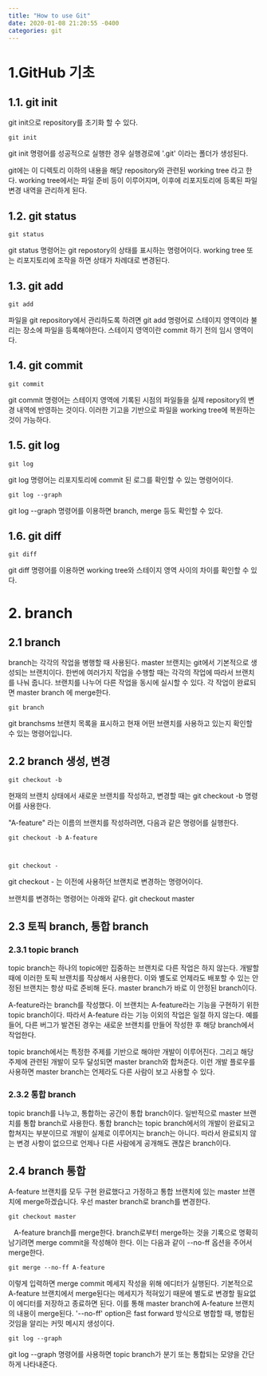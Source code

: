 ```yaml
---
title: "How to use Git"
date: 2020-01-08 21:20:55 -0400
categories: git
---
```



# 1.GitHub 기초
## 1.1. git init
git init으로 repository를 초기화 할 수 있다.  

    git init
  

git init 명령어를 성공적으로 실행한 경우 실행경로에 '.git'  이라는 폴더가 생성된다.

git에는 이 디렉토리 이하의 내용을 해당 repository와 관련된 working tree 라고 한다. working tree에서는 파일 준비 등이 이루어지며, 이후에 리포지토리에 등록된 파일 변경 내역을 관리하게 된다.

## 1.2. git status
    git status
  
git status 명령어는 git repostory의 상태를 표시하는 명령어이다. working tree 또는 리포지토리에 조작을 하면 상태가 차례대로 변경된다.

## 1.3. git add
    git add
  
파일을 git repository에서 관리하도록 하려면 git add 명령어로 스테이지 영역이라 불리는 장소에 파일을 등록해야한다. 스테이지 영역이란 commit 하기 전의 임시 영역이다.

## 1.4. git commit
    git commit
  
git commit 명령어는 스테이지 영역에 기록된 시점의 파일들을 실제 repository의 변경 내역에 반영하는 것이다. 이러한 기고을 기반으로 파일을 working tree에 복원하는 것이 가능하다.

## 1.5. git log
    git log
    

git log 명령어는 리포지토리에 commit 된 로그를 확인할 수 있는 명령어이다.

    git log --graph
  

git log --graph 명령어를 이용하면 branch, merge 등도 확인할 수 있다.

## 1.6. git diff
    git diff
  

git diff 명령어를 이용하면 working tree와 스테이지 영역 사이의 차이를 확인할 수 있다.
  
    
      
        

# 2. branch
## 2.1 branch
branch는 각각의 작업을 병행할 때 사용된다. master 브랜치는 git에서 기본적으로 생성되는 브랜치이다. 한번에 여러가지 작업을 수행할 때는 각각의 작업에 따라서 브랜치를 나눠 줍니다.
브랜치를 나누어 다른 작업을 동시에 실시할 수 있다. 각 작업이 완료되면 master branch 에 merge한다.  

    git branch
git branchsms 브랜치 목록을 표시하고 현재 어떤 브랜치를 사용하고 있는지 확인할 수 있는 명령어입니다.

## 2.2 branch 생성, 변경
    git checkout -b
  
현재의 브랜치 상태에서 새로운 브랜치를 작성하고, 변경할 때는 git checkout -b 명령어를 사용한다.

"A-feature" 라는 이름의 브랜치를 작성하려면, 다음과 같은 명령어를 실행한다.  

    git checkout -b A-feature
  
```  ```

    git checkout -
  
git checkout - 는 이전에 사용하던 브랜치로 변경하는 명령어이다.

브랜치를 변경하는 명령어는 아래와 같다.
    git checkout master

## 2.3 토픽 branch, 통합 branch
### 2.3.1 topic branch
topic branch는 하나의 topic에만 집중하는 브랜치로 다른 작업은 하지 않는다. 개발할 때에 이러한 토픽 브랜치를 작상해서 사용한다. 이와 별도로 언제라도 배포할 수 있는 안정된 브랜치는 항상 따로 준비해 둔다. master branch가 바로 이 안정된 branch이다.

A-feature라는 branch를 작성했다. 이 브랜치는 A-feature라는 기능을 구현하기 위한 topic branch이다. 따라서 A-feature 라는 기능 이외의 작업은 일절 하지 않는다. 예를 들어, 다른 버그가 발견된 경우는 새로운 브랜치를 만들어 작성한 후 해당 branch에서 작업한다.

topic branch에서는 특정한 주제를 기반으로 해야만 개발이 이루어진다. 그리고 해당 주제에 관련된 개발이 모두 달성되면 master branch와 합쳐준다. 이런 개발 플로우를 사용하면 master branch는 언제라도 다른 사람이 보고 사용할 수 있다.

### 2.3.2 통합 branch
topic branch를 나누고, 통합하는 공간이 통합 branch이다. 일반적으로 master 브랜치를 통합 branch로 사용한다. 통합 branch는 topic branch에서의 개발이 완료되고 합쳐지는 부분이므로 개발이 실제로 이루어지는 branch는 아니다. 따라서 완료되지 않는 변경 사항이 없으므로 언제나 다른 사람에게 공개해도 괜찮은 branch이다.

## 2.4 branch 통합
A-feature 브랜치를 모두 구현 완료했다고 가정하고 통합 브랜치에 있는 master 브랜치에 merge하겠습니다. 우선 master branch로 branch를 변경한다.

    git checkout master

``` ```
A-feature branch를 merge한다. branch로부터 merge하는 것을 기록으로 명확히 남기려면 merge commit을 작성해야 한다. 이는 다음과 같이 --no-ff 옵션을 주어서 merge한다.  

    git merge --no-ff A-feature

이렇게 입력하면 merge commit 메세지 작성을 위해 에디터가 실행된다. 기본적으로 A-feature 브랜치에서 merge된다는 메세지가 적혀있기 때문에 별도로 변경할 필요없이 에디터를 저장하고 종료하면 된다. 이를 통해 master branch에 A-feature 브랜치의 내용이 merge된다. '--no-ff' option은 fast forward 방식으로 병합할 때, 병합된 것임을 알리는 커밋 메시지 생성이다. 

    git log --graph

git log --graph 명령어를 사용하면 topic branch가 분기 또는 통합되는 모양을 간단하게 나타내준다.

